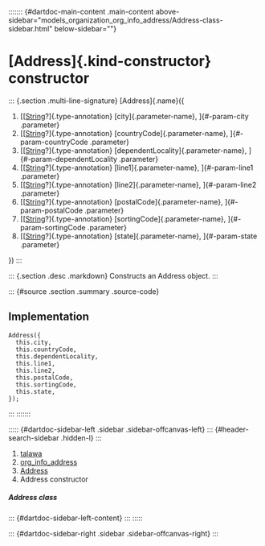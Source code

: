::::::: {#dartdoc-main-content .main-content above-sidebar="models_organization_org_info_address/Address-class-sidebar.html" below-sidebar=""}
<div>

# [Address]{.kind-constructor} constructor

</div>

::: {.section .multi-line-signature}
[Address]{.name}({

1.  [[[String](https://api.flutter.dev/flutter/dart-core/String-class.html)?]{.type-annotation}
    [city]{.parameter-name}, ]{#-param-city .parameter}
2.  [[[String](https://api.flutter.dev/flutter/dart-core/String-class.html)?]{.type-annotation}
    [countryCode]{.parameter-name}, ]{#-param-countryCode .parameter}
3.  [[[String](https://api.flutter.dev/flutter/dart-core/String-class.html)?]{.type-annotation}
    [dependentLocality]{.parameter-name}, ]{#-param-dependentLocality
    .parameter}
4.  [[[String](https://api.flutter.dev/flutter/dart-core/String-class.html)?]{.type-annotation}
    [line1]{.parameter-name}, ]{#-param-line1 .parameter}
5.  [[[String](https://api.flutter.dev/flutter/dart-core/String-class.html)?]{.type-annotation}
    [line2]{.parameter-name}, ]{#-param-line2 .parameter}
6.  [[[String](https://api.flutter.dev/flutter/dart-core/String-class.html)?]{.type-annotation}
    [postalCode]{.parameter-name}, ]{#-param-postalCode .parameter}
7.  [[[String](https://api.flutter.dev/flutter/dart-core/String-class.html)?]{.type-annotation}
    [sortingCode]{.parameter-name}, ]{#-param-sortingCode .parameter}
8.  [[[String](https://api.flutter.dev/flutter/dart-core/String-class.html)?]{.type-annotation}
    [state]{.parameter-name}, ]{#-param-state .parameter}

})
:::

::: {.section .desc .markdown}
Constructs an Address object.
:::

::: {#source .section .summary .source-code}
## Implementation

``` language-dart
Address({
  this.city,
  this.countryCode,
  this.dependentLocality,
  this.line1,
  this.line2,
  this.postalCode,
  this.sortingCode,
  this.state,
});
```
:::
:::::::

::::: {#dartdoc-sidebar-left .sidebar .sidebar-offcanvas-left}
::: {#header-search-sidebar .hidden-l}
:::

1.  [talawa](../../index.html)
2.  [org_info_address](../../models_organization_org_info_address/)
3.  [Address](../../models_organization_org_info_address/Address-class.html)
4.  Address constructor

##### Address class

::: {#dartdoc-sidebar-left-content}
:::
:::::

::: {#dartdoc-sidebar-right .sidebar .sidebar-offcanvas-right}
:::
